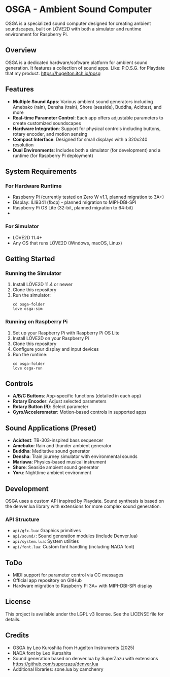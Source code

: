 # OSGA - Ambient Sound Computer

OSGA is a specialized sound computer designed for creating ambient soundscapes, built on LÖVE2D with both a simulator and runtime environment for Raspberry Pi.

## Overview

OSGA is a dedicated hardware/software platform for ambient sound generation. It features a collection of sound apps.
Like: P.O.S.G. for Playdate that my product. https://hugelton.itch.io/posg


## Features

- **Multiple Sound Apps**: Various ambient sound generators including Amebako (rain), Densha (train), Shore (seaside), Buddha, Acidtest, and more
- **Real-time Parameter Control**: Each app offers adjustable parameters to create customized soundscapes
- **Hardware Integration**: Support for physical controls including buttons, rotary encoder, and motion sensing
- **Compact Interface**: Designed for small displays with a 320x240 resolution
- **Dual Environments**: Includes both a simulator (for development) and a runtime (for Raspberry Pi deployment)

## System Requirements

### For Hardware Runtime
- Raspberry Pi (currently tested on Zero W v1.1, planned migration to 3A+)
- Display: ILI9341 (fbcp) - planned migration to MIPI-DBI-SPI
- Raspberry Pi OS Lite (32-bit, planned migration to 64-bit)
- 
### For Simulator
- LÖVE2D 11.4+
- Any OS that runs LÖVE2D (Windows, macOS, Linux)



## Getting Started

### Running the Simulator

1. Install LÖVE2D 11.4 or newer
2. Clone this repository
3. Run the simulator:
   ```
   cd osga-folder
   love osga-sim
   ```

### Running on Raspberry Pi

1. Set up your Raspberry Pi with Raspberry Pi OS Lite
2. Install LÖVE2D on your Raspberry Pi
3. Clone this repository
4. Configure your display and input devices
5. Run the runtime:
   ```
   cd osga-folder
   love osga-run
   ```

## Controls

- **A/B/C Buttons**: App-specific functions (detailed in each app)
- **Rotary Encoder**: Adjust selected parameters
- **Rotary Button (R)**: Select parameter
- **Gyro/Accelerometer**: Motion-based controls in supported apps

## Sound Applications (Preset)

- **Acidtest**: TB-303-inspired bass sequencer
- **Amebako**: Rain and thunder ambient generator
- **Buddha**: Meditative sound generator
- **Densha**: Train journey simulator with environmental sounds
- **Mariawa**: Physics-based musical instrument
- **Shore**: Seaside ambient sound generator
- **Yoru**: Nighttime ambient environment

## Development

OSGA uses a custom API inspired by Playdate. Sound synthesis is based on the denver.lua library with extensions for more complex sound generation.

### API Structure

- `api/gfx.lua`: Graphics primitives
- `api/sound/`: Sound generation modules (include Denver.lua)
- `api/system.lua`: System utilities
- `api/font.lua`: Custom font handling (including NADA font)

## ToDo

- MIDI support for parameter control via CC messages
- Official app repository on GitHub
- Hardware migration to Raspberry Pi 3A+ with MIPI-DBI-SPI display

## License

This project is available under the LGPL v3 license. See the LICENSE file for details.

## Credits

- OSGA by Leo Kuroshita from Hugelton Instruments (2025)
- NADA font by Leo Kuroshita
- Sound generation based on denver.lua by SuperZazu with extensions https://github.com/superzazu/denver.lua
- Additional libraries: sone.lua by camchenry
